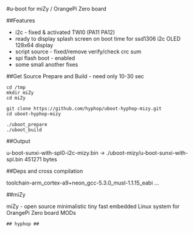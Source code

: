 #u-boot for miZy / OrangePi Zero board

##Features

* i2c - fixed & activated TWI0 (PA11 PA12)
* ready to display splash screen on boot time for
  ssd1306 i2c OLED 128x64 display
* script source - fixed/remove verify/check crc sum 
* spi flash boot - enabled
* some small another fixes

##Get Source Prepare and Build - need only 10-30 sec

    cd /tmp
    mkdir miZy
    cd miZy

    git clone https://github.com/hyphop/uboot-hyphop-mizy.git
    cd uboot-hyphop-mizy

    ./uboot_prepare
    ./uboot_build

##Output

u-boot-sunxi-with-spl0-i2c-mizy.bin -> ./uboot-mizy/u-boot-sunxi-with-spl.bin
451271 bytes
    
##Deps and cross compilation

toolchain-arm_cortex-a9+neon_gcc-5.3.0_musl-1.1.15_eabi
...

##miZy 
 
miZy - open source minimalistic tiny fast embedded Linux system
for OrangePi Zero board MODs

    ## hyphop ##